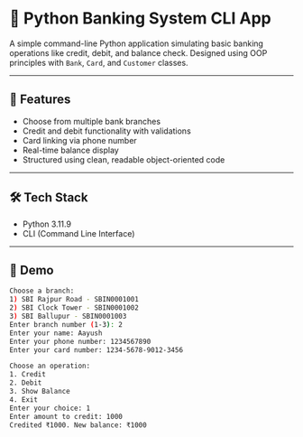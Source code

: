 # 🏦 Python Banking System CLI App

A simple command-line Python application simulating basic banking operations like credit, debit, and balance check. Designed using OOP principles with `Bank`, `Card`, and `Customer` classes.

---

## 🚀 Features

- Choose from multiple bank branches
- Credit and debit functionality with validations
- Card linking via phone number
- Real-time balance display
- Structured using clean, readable object-oriented code

---

## 🛠️ Tech Stack

- Python 3.11.9
- CLI (Command Line Interface)

---

## 📸 Demo

```bash
Choose a branch:
1) SBI Rajpur Road - SBIN0001001
2) SBI Clock Tower - SBIN0001002
3) SBI Ballupur - SBIN0001003
Enter branch number (1-3): 2
Enter your name: Aayush
Enter your phone number: 1234567890
Enter your card number: 1234-5678-9012-3456

Choose an operation:
1. Credit
2. Debit
3. Show Balance
4. Exit
Enter your choice: 1
Enter amount to credit: 1000
Credited ₹1000. New balance: ₹1000
